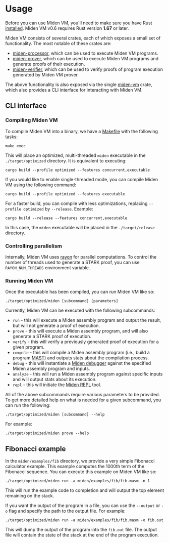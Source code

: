 # Usage
Before you can use Miden VM, you'll need to make sure you have Rust [installed](https://www.rust-lang.org/tools/install). Miden VM v0.6 requires Rust version **1.67** or later.

Miden VM consists of several crates, each of which exposes a small set of functionality. The most notable of these crates are:
* [miden-processor](https://crates.io/crates/miden-processor), which can be used to execute Miden VM programs.
* [miden-prover](https://crates.io/crates/miden-prover), which can be used to execute Miden VM programs and generate proofs of their execution.
* [miden-verifier](https://crates.io/crates/miden-verifier), which can be used to verify proofs of program execution generated by Miden VM prover.

The above functionality is also exposed via the single [miden-vm](https://crates.io/crates/miden-vm) crate, which also provides a CLI interface for interacting with Miden VM.

## CLI interface

### Compiling Miden VM
To compile Miden VM into a binary, we have a [Makefile](https://www.gnu.org/software/make/manual/make.html) with the following tasks:
```
make exec
```
This will place an optimized, multi-threaded `miden` executable in the `./target/optimized` directory. It is equivalent to executing:
```
cargo build --profile optimized --features concurrent,executable
```
If you would like to enable single-threaded mode, you can compile Miden VM using the following command:
```
cargo build --profile optimized --features executable
```
For a faster build, you can compile with less optimizations, replacing `--profile optimized` by `--release`. Example:
```
cargo build --release --features concurrent,executable
```
In this case, the `miden` executable will be placed in the `./target/release` directory.

### Controlling parallelism
Internally, Miden VM uses [rayon](https://github.com/rayon-rs/rayon) for parallel computations. To control the number of threads used to generate a STARK proof, you can use `RAYON_NUM_THREADS` environment variable.

### Running Miden VM
Once the executable has been compiled, you can run Miden VM like so:
```
./target/optimized/miden [subcommand] [parameters]
```
Currently, Miden VM can be executed with the following subcommands:
* `run` - this will execute a Miden assembly program and output the result, but will not generate a proof of execution.
* `prove` - this will execute a Miden assembly program, and will also generate a STARK proof of execution.
* `verify` - this will verify a previously generated proof of execution for a given program.
* `compile` - this will compile a Miden assembly program (i.e., build a program [MAST](../design/programs.md)) and outputs stats about the compilation process.
* `debug` - this will instantiate a [Miden debugger](../tools/debugger.md) against the specified Miden assembly program and inputs.
* `analyze` - this will run a Miden assembly program against specific inputs and will output stats about its execution.
* `repl` - this will initiate the [Miden REPL](../tools/repl.md) tool.

All of the above subcommands require various parameters to be provided. To get more detailed help on what is needed for a given subcommand, you can run the following:
```
./target/optimized/miden [subcommand] --help
```
For example:
```
./target/optimized/miden prove --help
```

## Fibonacci example
In the `miden/examples/fib` directory, we provide a very simple Fibonacci calculator example. This example computes the 1000th term of the Fibonacci sequence. You can execute this example on Miden VM like so:
```
./target/optimized/miden run -a miden/examples/fib/fib.masm -n 1
```
This will run the example code to completion and will output the top element remaining on the stack.

If you want the output of the program in a file, you can use the `--output` or `-o` flag and specify the path to the output file. For example:
```
./target/optimized/miden run -a miden/examples/fib/fib.masm -o fib.out
```
This will dump the output of the program into the `fib.out` file. The output file will contain the state of the stack at the end of the program execution.